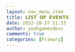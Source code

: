 ```yaml
---
layout: nav_menu_item
title: 𝗟𝗜𝗦𝗧 𝗢𝗙 𝗘𝗩𝗘𝗡𝗧𝗦
date: 2022-10-27 11:33
author: yeahgamesdevs
comments: true
categories: [Primary]
---
```


